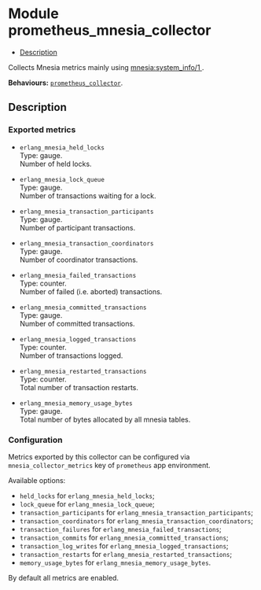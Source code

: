 

# Module prometheus_mnesia_collector #
* [Description](#description)

Collects Mnesia metrics mainly using
[
mnesia:system_info/1
](http://erlang.org/doc/man/mnesia.md#system_info-1).

__Behaviours:__ [`prometheus_collector`](prometheus_collector.md).

<a name="description"></a>

## Description ##


### <a name="Exported_metrics">Exported metrics</a> ###


* `erlang_mnesia_held_locks`<br />
Type: gauge.<br />
Number of held locks.

* `erlang_mnesia_lock_queue`<br />
Type: gauge.<br />
Number of transactions waiting for a lock.

* `erlang_mnesia_transaction_participants`<br />
Type: gauge.<br />
Number of participant transactions.

* `erlang_mnesia_transaction_coordinators`<br />
Type: gauge.<br />
Number of coordinator transactions.

* `erlang_mnesia_failed_transactions`<br />
Type: counter.<br />
Number of failed (i.e. aborted) transactions.

* `erlang_mnesia_committed_transactions`<br />
Type: gauge.<br />
Number of committed transactions.

* `erlang_mnesia_logged_transactions`<br />
Type: counter.<br />
Number of transactions logged.

* `erlang_mnesia_restarted_transactions`<br />
Type: counter.<br />
Total number of transaction restarts.

* `erlang_mnesia_memory_usage_bytes`<br/>
Type: gauge.<br/>
Total number of bytes allocated by all mnesia tables.


### <a name="Configuration">Configuration</a> ###

Metrics exported by this collector can be configured via
`mnesia_collector_metrics` key of `prometheus` app environment.

Available options:
- `held_locks` for `erlang_mnesia_held_locks`;
- `lock_queue` for `erlang_mnesia_lock_queue`;
- `transaction_participants` for `erlang_mnesia_transaction_participants`;
- `transaction_coordinators` for `erlang_mnesia_transaction_coordinators`;
- `transaction_failures` for `erlang_mnesia_failed_transactions`;
- `transaction_commits` for `erlang_mnesia_committed_transactions`;
- `transaction_log_writes` for `erlang_mnesia_logged_transactions`;
- `transaction_restarts` for `erlang_mnesia_restarted_transactions`;
- `memory_usage_bytes` for `erlang_mnesia_memory_usage_bytes`.

By default all metrics are enabled.
